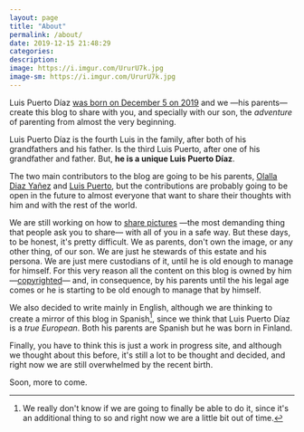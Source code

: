 ```yaml
---
layout: page
title: "About"
permalink: /about/
date: 2019-12-15 21:48:29
categories:
description:
image: https://i.imgur.com/UrurU7k.jpg
image-sm: https://i.imgur.com/UrurU7k.jpg
---
```


Luis Puerto Díaz [was born on December 5 on 2019][birth] and we —his parents— create this blog to share with you, and specially with our son, the _adventure_ of parenting from almost the very beginning. 

Luis Puerto Díaz is the fourth Luis in the family, after both of his grandfathers and his father. Is the third Luis Puerto, after one of his grandfather and father. But, **he is a unique Luis Puerto Díaz**. 

The two main contributors to the blog are going to be his parents, [Olalla Diaz Yañez][olalla-blog] and [Luis Puerto][lpuerto-blog], but the contributions are probably going to be open in the future to almost everyone that want to share their thoughts with him and with the rest of the world. 

We are still working on how to [share pictures][1] —the most demanding thing that people ask you to share— with all of you in a safe way. But these days, to be honest, it's pretty difficult. We as parents, don't own the image, or any other thing, of our son. We are just he stewards of this estate and his persona. We are just mere custodians of it, until he is old enough to manage for himself. For this very reason all the content on this blog is owned by him —[copyrighted][license]— and, in consequence, by his parents until the his legal age comes or he is starting to be old enough to manage that by himself. 

We also decided to write mainly in English, although we are thinking to create a mirror of this blog in Spanish[^1], since we think that Luis Puerto Díaz is a _true European_. Both his parents are Spanish but he was born in Finland.

Finally, you have to think this is just a work in progress site, and although we thought about this before, it's still a lot to be thought and decided, and right now we are still overwhelmed by the recent birth. 

Soon, more to come. 


[birth]: /2019/12/05/hello-world/
[olalla-blog]: https://olalladiaz.net
[lpuerto-blog]: https://luispuerto.net
[1]: /2019/12/26/no-photos/
[license]: /license/

[^1]: We really don't know if we are going to finally be able to do it, since it's an additional thing to so and right now we are a little bit out of time. 
